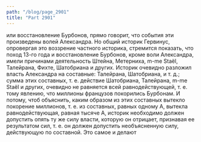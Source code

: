 ```yaml
---
path: "/blog/page_2901"
title: "Part 2901"
---
```


или восстановление Бурбонов, прямо говорит, что события эти произведены волей Александра. Но общий историк Гервинус, опровергая это воззрение частного историка, стремится показать, что поход 13-го года и восстановление Бурбонов, кроме воли Александра, имели причинами деятельность Штейна, Метерниха, m-me Staël, Талейрана, Фихте, Шатобриана и других. Историк очевидно разложил власть Александра на составные: Талейрана, Шатобриана, и т. д.; сумма этих составных, т. е. действие Шатобриана, Талейрана, m-me Staël и других, очевидно не равняется всей равнодействующей, т. е. тому явлению, что миллионы французов покорились Бурбонам. И потому, чтоб объяснить, каким образом из этих составных вытекло покорение миллионов, т. е. из составных, равных одному А, вытекла равнодействующая, равная тысяче А, историк необходимо должен допустить опять ту же силу власти, которую он отрицает, признавая ее результатом сил, т. е. он должен допустить необъясненную силу, действующую по составной. Это самое и делают
